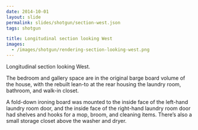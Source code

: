 ```yaml
---
date: 2014-10-01
layout: slide
permalink: slides/shotgun/section-west.json
tags: shotgun

title: Longitudinal section looking West
images:
  - /images/shotgun/rendering-section-looking-west.png
---
```

Longitudinal section looking West.

The bedroom and gallery space are in the original barge board volume of the house, with the rebuilt lean-to at the rear housing the laundry room, bathroom, and walk-in closet.

A fold-down ironing board was mounted to the inside face of the left-hand laundry room door, and the inside face of the right-hand laundry room door had shelves and hooks for a mop, broom, and cleaning items. There’s also a small storage closet above the washer and dryer.
